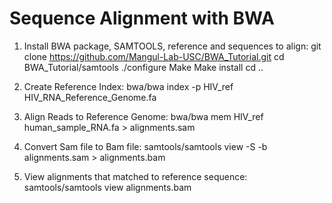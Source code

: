
# Sequence Alignment with BWA


1. Install BWA package, SAMTOOLS, reference and sequences to align:
git clone https://github.com/Mangul-Lab-USC/BWA_Tutorial.git
cd BWA_Tutorial/samtools
./configure
Make
Make install
cd ..

2. Create Reference Index:
bwa/bwa index -p HIV_ref HIV_RNA_Reference_Genome.fa

3. Align Reads to Reference Genome:
bwa/bwa mem HIV_ref human_sample_RNA.fa > alignments.sam


4. Convert Sam file to Bam file:
samtools/samtools view -S -b alignments.sam > alignments.bam

5. View alignments that matched to reference sequence:
samtools/samtools view alignments.bam

